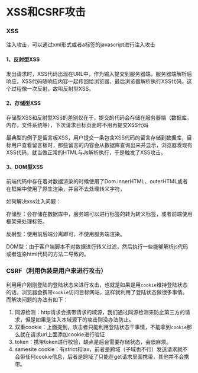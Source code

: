# XSS和CSRF攻击

### XSS

注入攻击，可以通过xml形式或者a标签的javascript进行注入攻击

#### 1、反射型XSS

发出请求时，XSS代码出现在URL中，作为输入提交到服务器端，服务器端解析后响应，XSS代码随响应内容一起传回给浏览器，最后浏览器解析执行XSS代码。这个过程像一次反射，故叫反射型XSS。

#### 2、存储型XSS

存储型XSS和反射型XSS的差别仅在于，提交的代码会存储在服务器端（数据库，内存，文件系统等），下次请求目标页面时不用再提交XSS代码

最典型的例子是留言板XSS，用户提交一条包含XSS代码的留言存储到数据库，目标用户查看留言板时，那些留言的内容会从数据库查询出来并显示，浏览器发现有XSS代码，就当做正常的HTML与Js解析执行，于是触发了XSS攻击。

#### 3、DOM型XSS

前端代码中存在着对数据渲染的时候使用了Dom.innerHTML、outerHTML或者在框架中使用了原生渲染，并且不去处理转义字符，

如何解决xss注入问题：

存储型：会存储在数据库中，服务端可以进行标签的转为转义标签，或者前端使用框架来处理标签。

反射型：使用前后端分离即可，不使用服务端渲染。

DOM型：由于客户端脚本不对数据进行转义过滤，然后执行一些能够解析js代码或者渲染html代码的方法二导致的。

### CSRF（利用伪装是用户来进行攻击）

利用用户刚刚登陆的登陆状态来进行攻击，也就是如果是用`cookie`维持登陆状态的话，浏览器会携带`cookie`访问目标网站，这样就利用了登陆状态做很多事情。而解决问题的办法有如下：

1. 同源检测：http请求会携带请求的域源，我们通过同源检测来防止第三方的请求，但是如果是注入本域源下的攻击则没办法防止。
2. 双重cookie：上面提到，攻击者只能利用登陆状态干事情，不能拿到`cookie`那么就在请求url上面添加cookie进行验证
3. token：携带token进行校验，缺点是后台需要存储状态，会很麻烦。
4. samesite cookie：有strict和lax，前者是跨域（子域也不行）发送请求就不会带任何cookie信息，后者是跨域了只能在get请求里面携带，其他并不会携带。